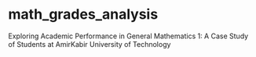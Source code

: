 # math_grades_analysis
Exploring Academic Performance in General Mathematics 1: A Case Study of Students at AmirKabir University of Technology
